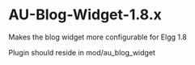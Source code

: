 AU-Blog-Widget-1.8.x
====================

Makes the blog widget more configurable for Elgg 1.8

Plugin should reside in mod/au_blog_widget